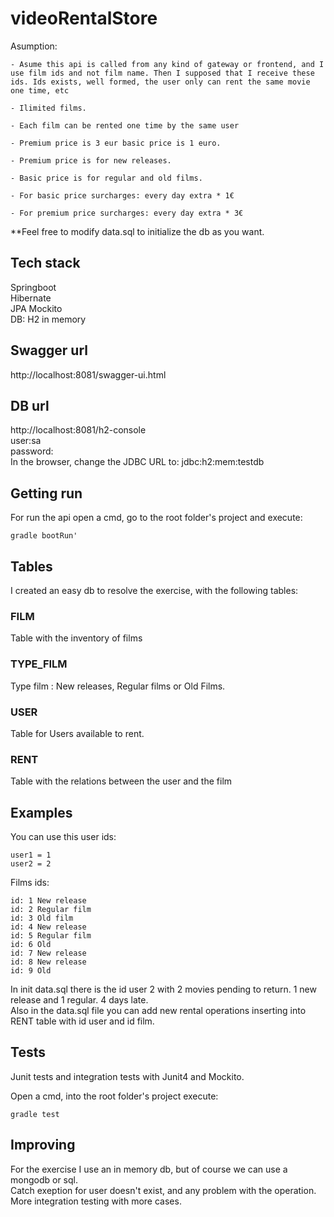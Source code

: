 # videoRentalStore


Asumption:  
```
- Asume this api is called from any kind of gateway or frontend, and I use film ids and not film name. Then I supposed that I receive these ids. Ids exists, well formed, the user only can rent the same movie one time, etc   

- Ilimited films.  

- Each film can be rented one time by the same user 

- Premium price is 3 eur basic price is 1 euro.  

- Premium price is for new releases.  

- Basic price is for regular and old films.  

- For basic price surcharges: every day extra * 1€  

- For premium price surcharges: every day extra * 3€   
```

**Feel free to modify data.sql to initialize the db as you want.
 
## Tech stack  
Springboot  
Hibernate	
JPA	
Mockito	  
DB: H2 in memory  


## Swagger url

http://localhost:8081/swagger-ui.html  


## DB url  
  
http://localhost:8081/h2-console  
user:sa  
password:  
In the browser, change the JDBC URL to: jdbc:h2:mem:testdb   

## Getting run  
For run the api open a cmd, go to the root folder's project and execute:  
```
gradle bootRun'  
```

## Tables    
I created an easy db to resolve the exercise, with the following tables:

### FILM  
Table with the inventory of films  

### TYPE_FILM  
Type film : New releases, Regular films or Old Films.  

### USER  
Table for Users available to rent.  

### RENT    
Table with the relations between the user and the film  


## Examples

You can use this user ids:  
```
user1 = 1  
user2 = 2  
```

Films ids:  
```
id: 1 New release
id: 2 Regular film
id: 3 Old film
id: 4 New release
id: 5 Regular film
id: 6 Old
id: 7 New release
id: 8 New release
id: 9 Old  
```

In init data.sql there is the id user 2 with 2 movies pending to return. 1 new release and 1 regular. 4 days late.    
Also in the data.sql file you can add new rental operations inserting into RENT table with id user and id film.  


## Tests  
Junit tests and integration tests with Junit4 and Mockito. 

Open a cmd, into the root folder's project execute:
```
gradle test  
```

## Improving  
For the exercise I use an in memory db, but of course we can use a mongodb or sql.  
Catch exeption for user doesn't exist, and any problem with the operation.  
More integration testing with more cases.



